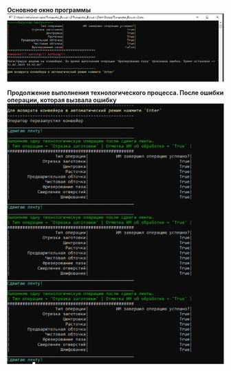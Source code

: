 **Основное окно программы**
![alt text](Images/Main.PNG)

**Продолжение выполнения технологического процесса. После ошибки операции, которая вызвала ошибку**
![alt text](Images/Reload_IM.PNG)
